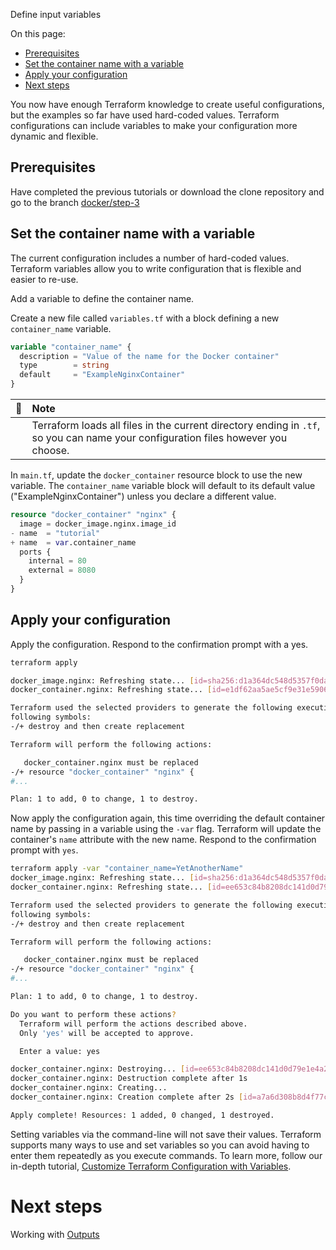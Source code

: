 Define input variables

On this page:

 - [Prerequisites](#prerequisites)
 - [Set the container name with a variable](#set-the-container-name-with-a-variable)
 - [Apply your configuration](#apply-your-configuration)
 - [Next steps](#next-steps)


You now have enough Terraform knowledge to create useful configurations, but the examples so far have used hard-coded values. Terraform configurations can include variables to make your configuration more dynamic and flexible.

## Prerequisites
Have completed the previous tutorials or download the clone repository and go to the branch [docker/step-3](https://github.com/phaelfp/learn-terraform/tree/docker/step-3)


## Set the container name with a variable
The current configuration includes a number of hard-coded values. Terraform variables allow you to write configuration that is flexible and easier to re-use.

Add a variable to define the container name.

Create a new file called `variables.tf` with a block defining a new `container_name` variable.

```tf
variable "container_name" {
  description = "Value of the name for the Docker container"
  type        = string
  default     = "ExampleNginxContainer"
}
```

| :bookmark: | Note |
|-------|:----|
|       |Terraform loads all files in the current directory ending in `.tf`, so you can name your configuration files however you choose.|




In `main.tf`, update the `docker_container` resource block to use the new variable. The `container_name` variable block will default to its default value ("ExampleNginxContainer") unless you declare a different value.

```tf
resource "docker_container" "nginx" {
  image = docker_image.nginx.image_id
- name  = "tutorial"
+ name  = var.container_name
  ports {
    internal = 80
    external = 8080
  }
}
```

## Apply your configuration
Apply the configuration. Respond to the confirmation prompt with a yes.

```bash
terraform apply

docker_image.nginx: Refreshing state... [id=sha256:d1a364dc548d5357f0da3268c888e1971bbdb957ee3f028fe7194f1d61c6fdeenginx:latest]
docker_container.nginx: Refreshing state... [id=e1df62aa5ae5cf9e31e59066c9e686fe0980b1eed7712b417551bed6b04f364a]

Terraform used the selected providers to generate the following execution plan. Resource actions are indicated with the
following symbols:
-/+ destroy and then create replacement

Terraform will perform the following actions:

   docker_container.nginx must be replaced
-/+ resource "docker_container" "nginx" {
#...

Plan: 1 to add, 0 to change, 1 to destroy.
```

Now apply the configuration again, this time overriding the default container name by passing in a variable using the `-var` flag. Terraform will update the container's `name` attribute with the new name. Respond to the confirmation prompt with `yes`.

```bash
terraform apply -var "container_name=YetAnotherName"
docker_image.nginx: Refreshing state... [id=sha256:d1a364dc548d5357f0da3268c888e1971bbdb957ee3f028fe7194f1d61c6fdeenginx:latest]
docker_container.nginx: Refreshing state... [id=ee653c84b8208dc141d0d79e1e4a276e3989a3359337ec5433e6a052279ed525]

Terraform used the selected providers to generate the following execution plan. Resource actions are indicated with the
following symbols:
-/+ destroy and then create replacement

Terraform will perform the following actions:

   docker_container.nginx must be replaced
-/+ resource "docker_container" "nginx" {
#...

Plan: 1 to add, 0 to change, 1 to destroy.

Do you want to perform these actions?
  Terraform will perform the actions described above.
  Only 'yes' will be accepted to approve.

  Enter a value: yes

docker_container.nginx: Destroying... [id=ee653c84b8208dc141d0d79e1e4a276e3989a3359337ec5433e6a052279ed525]
docker_container.nginx: Destruction complete after 1s
docker_container.nginx: Creating...
docker_container.nginx: Creation complete after 2s [id=a7a6d308b8d4f77cda08ce20729f899530264d487cc1fd8ca92f9eb591ebcc6d]

Apply complete! Resources: 1 added, 0 changed, 1 destroyed.
```

Setting variables via the command-line will not save their values. Terraform supports many ways to use and set variables so you can avoid having to enter them repeatedly as you execute commands. To learn more, follow our in-depth tutorial, [Customize Terraform Configuration with Variables](https://developer.hashicorp.com/terraform/tutorials/configuration-language/variables).

# Next steps
Working with [Outputs](step5.md)
